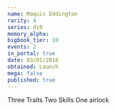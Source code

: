 ```yaml
---
name: Maquis Eddington
rarity: 4
series: ds9
memory_alpha:
bigbook_tier: 10
events: 2
in_portal: true
date: 03/01/2016
obtained: Launch
mega: false
published: true
---
```


Three Traits
Two Skills
One airlock
